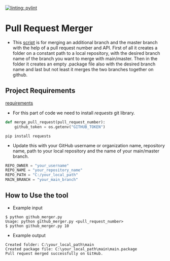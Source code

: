 [![linting: pylint](https://img.shields.io/badge/linting-pylint-yellowgreen)](https://github.com/pylint-dev/pylint)

# Pull Request Merger

- This [script](github_merger.py) is for merging an additional branch and the master branch with the help of a pull request number and API.
  First of all it creates a folder on a constant path to a local repository, with the desired branch name of the branch you want to merge with main/master.
  Then in the folder it creates an empty .package file also with the desired branch name and last but not least it merges the two branches together on github.

## Project Requirements
[requirements](requirements.txt)
- For this part of code we need to install *requests* git library.
```python
def merge_pull_request(pull_request_number):
    github_token = os.getenv("GITHUB_TOKEN")
```

```
pip install requests
```
- Update this with your GitHub username or organization name, repository name, path to your local repository and the name of your main/master branch.

```python
REPO_OWNER = "your_username"
REPO_NAME = "your_repository_name"
REPO_PATH = "C:/your_local_path"
MAIN_BRANCH = "your_main_branch"
```

## How to Use the tool
- Example input
```
$ python github_merger.py
Usage: python github_merger.py <pull_request_number>
$ python github_merger.py 10
```
- Example output
```
Created folder: C:\your_local_path\main
Created package file: C:\your_local_path\main\main.package
Pull request merged successfully on GitHub.
```
